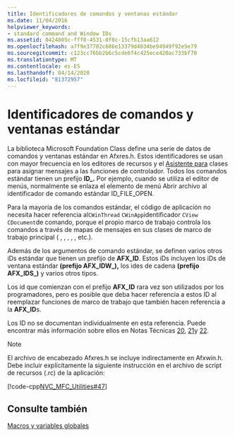 ```yaml
---
title: Identificadores de comandos y ventanas estándar
ms.date: 11/04/2016
helpviewer_keywords:
- standard command and Window IDs
ms.assetid: 0424805c-fff8-4531-8f0c-15cfb13aa612
ms.openlocfilehash: a7f9e37702c686e13379d4034be94949f92e5e79
ms.sourcegitcommit: c123cc76bb2b6c5cde6f4c425ece420ac733bf70
ms.translationtype: MT
ms.contentlocale: es-ES
ms.lasthandoff: 04/14/2020
ms.locfileid: "81372957"
---
```

# <a name="standard-command-and-window-ids"></a>Identificadores de comandos y ventanas estándar

La biblioteca Microsoft Foundation Class define una serie de datos de comandos y ventanas estándar en Afxres.h. Estos identificadores se usan con mayor frecuencia en los editores de recursos y el [Asistente para](mfc-class-wizard.md) clases para asignar mensajes a las funciones de controlador. Todos los comandos estándar tienen un prefijo **ID_.** Por ejemplo, cuando se utiliza el editor de menús, normalmente se enlaza el elemento de menú Abrir archivo al identificador de comando estándar ID_FILE_OPEN.

Para la mayoría de los comandos estándar, el código de aplicación no necesita hacer referencia al`CWinThread` `CWinApp`identificador `CView` `CDocument`de comando, porque el propio marco de trabajo controla los comandos a través de mapas de mensajes en sus clases de marco de trabajo principal ( , , , , , etc.).

Además de los argumentos de comando estándar, se definen varios otros iDs estándar que tienen un prefijo de **AFX_ID**. Estos iDs incluyen los iDs de ventana estándar **(prefijo AFX_IDW_),** los ides de cadena **(prefijo AFX_IDS_)** y varios otros tipos.

Los id que comienzan con el prefijo **AFX_ID** rara vez son utilizados por los programadores, pero es posible que deba hacer referencia a estos ID al reemplazar funciones de marco de trabajo que también hacen referencia a la **AFX_ID**s.

Los ID no se documentan individualmente en esta referencia. Puede encontrar más información sobre ellos en Notas Técnicas [20](../../mfc/tn020-id-naming-and-numbering-conventions.md), [21](../../mfc/tn021-command-and-message-routing.md)y [22](../../mfc/tn022-standard-commands-implementation.md).

> [!NOTE]
> El archivo de encabezado Afxres.h se incluye indirectamente en Afxwin.h. Debe incluir explícitamente la siguiente instrucción en el archivo de script de recursos (.rc) de la aplicación:

[!code-cpp[NVC_MFC_Utilities#47](../../mfc/codesnippet/cpp/standard-command-and-window-ids_1.h)]

## <a name="see-also"></a>Consulte también

[Macros y variables globales](../../mfc/reference/mfc-macros-and-globals.md)
